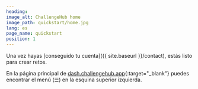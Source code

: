 ```yaml
---
heading:
image_alt: ChallengeHub home
image_path: quickstart/home.jpg
lang: es
page_name: quickstart
position: 1
---
```


Una vez hayas [conseguido tu cuenta]({{ site.baseurl }}/contact), estás listo para crear retos.

En la página principal de [dash.challengehub.app](https://dash.challengehub.app){:target="_blank"} puedes encontrar el menú (&#x2630;) en la esquina superior izquierda.
